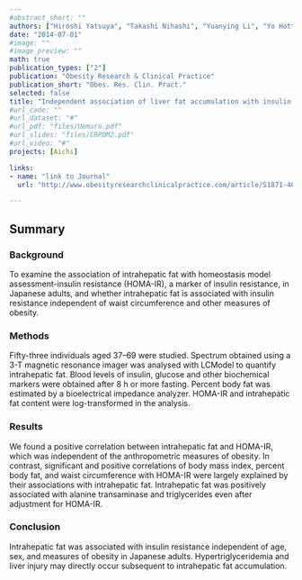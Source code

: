 ```yaml
---
#abstract_short: ""
authors: ["Hiroshi Yatsuya", "Takashi Nihashi", "Yuanying Li", "Yo Hotta", "Kunihiro Matsushita", "Takashi Muramatsu", "Rei Otsuka", "Masaaki Matsunaga", "Kentaro Yamashita", "Chaochen Wang", "Mayu Uemura", "Akiko Harada", "Hiroshi Fukatsu", "Hideaki Toyoshima", "Atsuko Aoyama", "Koji Tamakoshi"]
date: "2014-07-01"
#image: ""
#image_preview: ""
math: true
publication_types: ["2"]
publication: "Obesity Research & Clinical Practice"
publication_short: "Obes. Res. Clin. Pract."
selected: false
title: "Independent association of liver fat accumulation with insulin resistance."
#url_code: ""
#url_dataset: "#"
#url_pdf: "files/Uemura.pdf"
#url_slides: "files/CRPDM2.pdf"
#url_video: "#"
projects: [Aichi]

links:
- name: "link to Journal"
  url: "http://www.obesityresearchclinicalpractice.com/article/S1871-403X(13)00061-6/pdf"

---
```



## Summary

### Background
To examine the association of intrahepatic fat with homeostasis model assessment-insulin resistance (HOMA-IR), a marker of insulin resistance, in Japanese adults, and whether intrahepatic fat is associated with insulin resistance independent of waist circumference and other measures of obesity.

### Methods
Fifty-three individuals aged 37–69 were studied. Spectrum obtained using a 3-T magnetic resonance imager was analysed with LCModel to quantify intrahepatic fat. Blood levels of insulin, glucose and other biochemical markers were obtained after 8 h or more fasting. Percent body fat was estimated by a bioelectrical impedance analyzer. HOMA-IR and intrahepatic fat content were log-transformed in the analysis.

### Results
We found a positive correlation between intrahepatic fat and HOMA-IR, which was independent of the anthropometric measures of obesity. In contrast, significant and positive correlations of body mass index, percent body fat, and waist circumference with HOMA-IR were largely explained by their associations with intrahepatic fat. Intrahepatic fat was positively associated with alanine transaminase and triglycerides even after adjustment for HOMA-IR.

### Conclusion
Intrahepatic fat was associated with insulin resistance independent of age, sex, and measures of obesity in Japanese adults. Hypertriglyceridemia and liver injury may directly occur subsequent to intrahepatic fat accumulation.